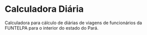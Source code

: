 # Calculadora Diária
Calculadora para cálculo de diárias de viagens de funcionários da FUNTELPA para o interior do estado do Pará.

